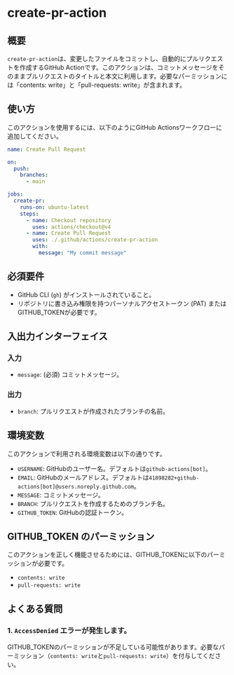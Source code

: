 # create-pr-action

## 概要
`create-pr-action`は、変更したファイルをコミットし、自動的にプルリクエストを作成するGitHub Actionです。このアクションは、コミットメッセージをそのままプルリクエストのタイトルと本文に利用します。必要なパーミッションには「contents: write」と「pull-requests: write」が含まれます。

## 使い方
このアクションを使用するには、以下のようにGitHub Actionsワークフローに追加してください。

```yaml
name: Create Pull Request

on:
  push:
    branches:
      - main

jobs:
  create-pr:
    runs-on: ubuntu-latest
    steps:
      - name: Checkout repository
        uses: actions/checkout@v4
      - name: Create Pull Request
        uses: ./.github/actions/create-pr-action
        with:
          message: "My commit message"
```
## 必須要件
- GitHub CLI (`gh`) がインストールされていること。
- リポジトリに書き込み権限を持つパーソナルアクセストークン (PAT) またはGITHUB_TOKENが必要です。

## 入出力インターフェイス

### 入力
- `message`: (必須) コミットメッセージ。

### 出力
- `branch`: プルリクエストが作成されたブランチの名前。

## 環境変数
このアクションで利用される環境変数は以下の通りです。

- `USERNAME`: GitHubのユーザー名。デフォルトは`github-actions[bot]`。
- `EMAIL`: GitHubのメールアドレス。デフォルトは`41898282+github-actions[bot]@users.noreply.github.com`。
- `MESSAGE`: コミットメッセージ。
- `BRANCH`: プルリクエストを作成するためのブランチ名。
- `GITHUB_TOKEN`: GitHubの認証トークン。

## GITHUB_TOKEN のパーミッション
このアクションを正しく機能させるためには、GITHUB_TOKENに以下のパーミッションが必要です。

- `contents: write`
- `pull-requests: write`

## よくある質問

### 1. `AccessDenied` エラーが発生します。
GITHUB_TOKENのパーミッションが不足している可能性があります。必要なパーミッション（`contents: write`と`pull-requests: write`）を付与してください。
